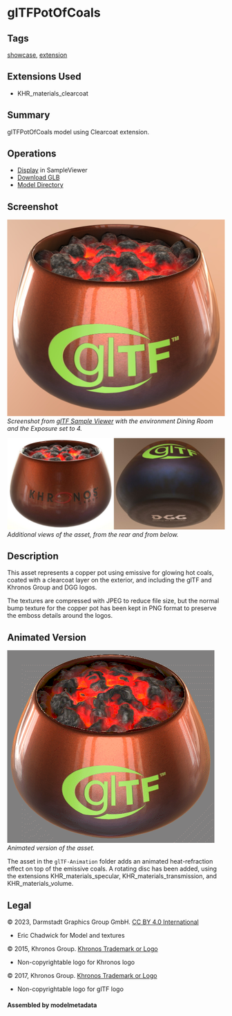 # glTFPotOfCoals

## Tags

[showcase](../../Models-showcase.md), [extension](../../Models-extension.md)

## Extensions Used

* KHR_materials_clearcoat

## Summary

glTFPotOfCoals model using Clearcoat extension.

## Operations

* [Display](https://github.khronos.org/glTF-Sample-Viewer-Release/?model=https://raw.GithubUserContent.com/KhronosGroup/glTF-Sample-Assets/main/./Models/glTFPotOfCoals/glTF-Binary/glTFPotOfCoals.glb) in SampleViewer
* [Download GLB](https://raw.GithubUserContent.com/KhronosGroup/glTF-Sample-Assets/main/./Models/glTFPotOfCoals/glTF-Binary/glTFPotOfCoals.glb)
* [Model Directory](./)

## Screenshot

![Screenshot from glTF Sample Viewer](screenshot/screenshot_Large.jpg)
<br/>_Screenshot from [glTF Sample Viewer](https://github.khronos.org/glTF-Sample-Viewer-Release/) with the environment Dining Room and the Exposure set to 4._

![Additional angles from glTF Sample Viewer](screenshot/screenshot_Angles.jpg)
<br/>_Additional views of the asset, from the rear and from below._

## Description

This asset represents a copper pot using emissive for glowing hot coals, coated with a clearcoat layer on the exterior, and including the glTF and Khronos Group and DGG logos. 

The textures are compressed with JPEG to reduce file size, but the normal bump texture for the copper pot has been kept in PNG format to preserve the emboss details around the logos.

## Animated Version

![Animated version of the asset](screenshot/animation.gif)
<br/>_Animated version of the asset._

The asset in the `glTF-Animation` folder adds an animated heat-refraction effect on top of the emissive coals. A rotating disc has been added, using the extensions KHR_materials_specular, KHR_materials_transmission, and KHR_materials_volume.


## Legal

&copy; 2023, Darmstadt Graphics Group GmbH. [CC BY 4.0 International](https://creativecommons.org/licenses/by/4.0/legalcode)

 - Eric Chadwick for Model and textures

&copy; 2015, Khronos Group. [Khronos Trademark or Logo]()

 - Non-copyrightable logo for Khronos logo

&copy; 2017, Khronos Group. [Khronos Trademark or Logo]()

 - Non-copyrightable logo for glTF logo

#### Assembled by modelmetadata